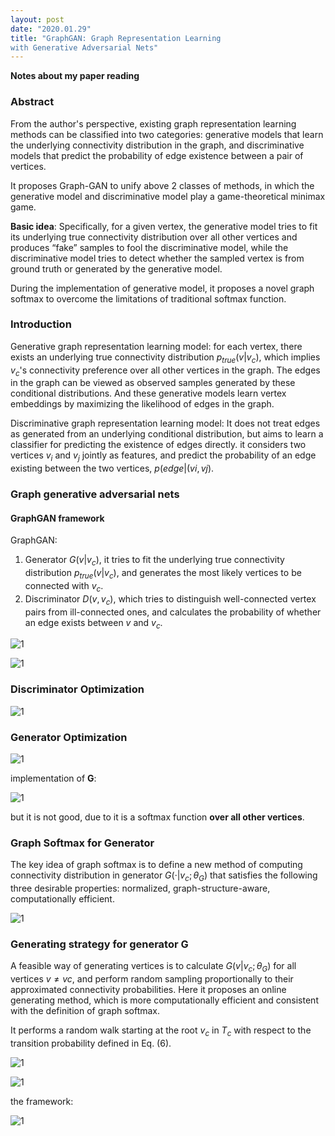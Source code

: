 ```yaml
---
layout: post
date: "2020.01.29"
title: "GraphGAN: Graph Representation Learning
with Generative Adversarial Nets"
---
```


**Notes about my paper reading**

### Abstract

From the author's perspective, existing graph representation learning methods can be classified into two categories: generative models that learn the underlying connectivity distribution in the graph, and discriminative models that predict the probability of edge existence between a pair of vertices.

It proposes Graph-GAN to unify above 2 classes of methods, in which the generative model and discriminative model play a game-theoretical minimax game.

**Basic idea**: Specifically, for a given vertex, the generative model tries to fit its underlying true connectivity distribution over all other vertices and produces “fake” samples to fool the discriminative model, while the discriminative model tries to detect whether the sampled vertex is from ground truth or generated by the generative model. 

During the implementation of generative model, it proposes a novel graph softmax to overcome the limitations of traditional softmax function.

### Introduction

Generative graph representation learning model: for each vertex, there exists an underlying true connectivity distribution $p_{true}(v | v_c)$, which implies $v_c$'s connectivity preference over all other vertices in the graph. The edges in the graph can be viewed as observed samples generated by these conditional distributions. And these generative models learn vertex embeddings by maximizing the likelihood of edges in the graph. 

Discriminative graph representation learning model: It does not treat edges as generated from an underlying conditional distribution, but aims to learn a classifier for predicting the existence of edges directly. it considers two vertices $v_i$ and $v_j$ jointly as features, and predict the probability of an edge existing between the two vertices, $p(edge|(vi, vj )$.

### Graph generative adversarial nets

#### GraphGAN framework

GraphGAN: 

1. Generator $G(v|v_c)$, it tries to fit the underlying true connectivity distribution $p_{true}(v|v_c)$, and generates the most likely vertices to be connected with $v_c$.
2. Discriminator $D(v, v_c)$, which tries to distinguish well-connected vertex pairs from ill-connected ones, and calculates the probability of whether an edge exists between $v$ and $v_c$.

![1](./res/2020-01-29/1.PNG)

![1](./res/2020-01-29/2.PNG)

### Discriminator Optimization

![1](./res/2020-01-29/3.PNG)

### Generator Optimization

![1](./res/2020-01-29/4.PNG)

implementation of **G**:

![1](./res/2020-01-29/5.PNG)

but it is not good, due to it is a softmax function **over all other vertices**.

### Graph Softmax for Generator

 The key idea of graph softmax is to define a new method of computing connectivity distribution in generator $G(·|v_c; \theta_G)$ that satisfies the following three desirable properties: normalized, graph-structure-aware, computationally efficient.

![1](./res/2020-01-29/6.PNG)

### Generating strategy for generator G

 A feasible way of generating vertices is to calculate $G(v|v_c; \theta_G)$ for all vertices $v \neq vc$, and perform random sampling proportionally to their approximated connectivity probabilities. Here it proposes an online generating method, which is more computationally efficient and consistent with the definition of graph softmax.

It performs a random walk starting at the root $v_c$ in $T_c$ with respect to the transition probability defined in Eq. (6).

![1](./res/2020-01-29/7.PNG)

![1](./res/2020-01-29/8.PNG)

the framework:

![1](./res/2020-01-29/9.PNG)



